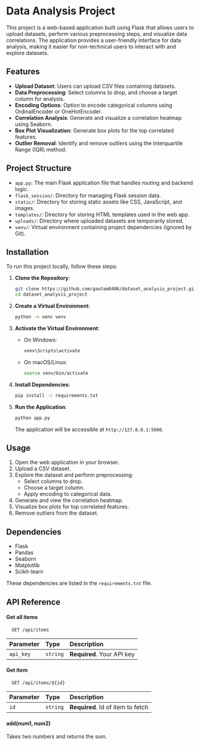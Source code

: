 
# Data Analysis Project

This project is a web-based application built using Flask that allows users to upload datasets, perform various preprocessing steps, and visualize data correlations. The application provides a user-friendly interface for data analysis, making it easier for non-technical users to interact with and explore datasets.


## Features

- **Upload Dataset**: Users can upload CSV files containing datasets.
- **Data Preprocessing**: Select columns to drop, and choose a target column for analysis.
- **Encoding Options**: Option to encode categorical columns using OrdinalEncoder or OneHotEncoder.
- **Correlation Analysis**: Generate and visualize a correlation heatmap using Seaborn.
- **Box Plot Visualization**: Generate box plots for the top correlated features.
- **Outlier Removal**: Identify and remove outliers using the Interquartile Range (IQR) method.

## Project Structure
- `app.py`: The main Flask application file that handles routing and backend logic.
- `flask_session/`: Directory for managing Flask session data.
- `static/`: Directory for storing static assets like CSS, JavaScript, and images.
- `templates/`: Directory for storing HTML templates used in the web app.
- `uploads/`: Directory where uploaded datasets are temporarily stored.
- `venv/`: Virtual environment containing project dependencies (ignored by Git).
## Installation
To run this project locally, follow these steps:

1. **Clone the Repository**:
    ```bash
    git clone https://github.com/gautam0406/dataset_analysis_project.git
    cd dataset_analysis_project
    ```

2. **Create a Virtual Environment**:
    ```bash
    python -m venv venv
    ```

3. **Activate the Virtual Environment**:
    - On Windows:
        ```bash
        venv\Scripts\activate
        ```
    - On macOS/Linux:
        ```bash
        source venv/bin/activate
        ```

4. **Install Dependencies**:
    ```bash
    pip install -r requirements.txt
    ```

5. **Run the Application**:
    ```bash
    python app.py
    ```
    The application will be accessible at `http://127.0.0.1:5000`.
## Usage

1. Open the web application in your browser.
2. Upload a CSV dataset.
3. Explore the dataset and perform preprocessing:
   - Select columns to drop.
   - Choose a target column.
   - Apply encoding to categorical data.
4. Generate and view the correlation heatmap.
5. Visualize box plots for top correlated features.
6. Remove outliers from the dataset.
## Dependencies
- Flask
- Pandas
- Seaborn
- Matplotlib
- Scikit-learn

These dependencies are listed in the `requirements.txt` file.
## API Reference

#### Get all items

```http
  GET /api/items
```

| Parameter | Type     | Description                |
| :-------- | :------- | :------------------------- |
| `api_key` | `string` | **Required**. Your API key |

#### Get item

```http
  GET /api/items/${id}
```

| Parameter | Type     | Description                       |
| :-------- | :------- | :-------------------------------- |
| `id`      | `string` | **Required**. Id of item to fetch |

#### add(num1, num2)

Takes two numbers and returns the sum.

